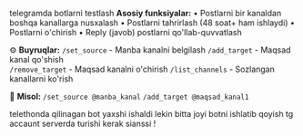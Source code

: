 telegramda botlarni testlash
 **Asosiy funksiyalar:**
• Postlarni bir kanaldan boshqa kanallarga nusxalash
• Postlarni tahrirlash (48 soat+ ham ishlaydi)
• Postlarni o'chirish
• Reply (javob) postlarni qo'llab-quvvatlash

⚙️ **Buyruqlar:**
`/set_source` - Manba kanalni belgilash
`/add_target` - Maqsad kanal qo'shish  
`/remove_target` - Maqsad kanalni o'chirish
`/list_channels` - Sozlangan kanallarni ko'rish

📝 **Misol:**
`/set_source @manba_kanal`
`/add_target @maqsad_kanal1`

telethonda qilinagan bot yaxshi ishaldi lekin bitta joyi botni ishlatib qoyish tg accaunt serverda turishi kerak sianssi !
